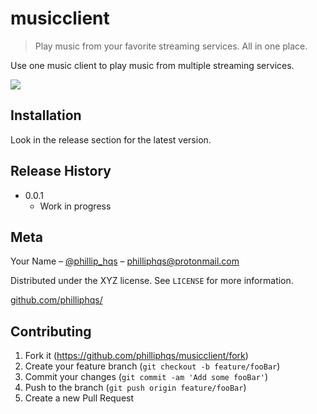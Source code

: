 # musicclient
> Play music from your favorite streaming services. All in one place. 



Use one music client to play music from multiple streaming services. 

![](screenshot.png)

## Installation

Look in the release section for the latest version.

## Release History

* 0.0.1
    * Work in progress

## Meta

Your Name – [@phillip_hqs](https://twitter.com/phillip_hqs) – philliphqs@protonmail.com

Distributed under the XYZ license. See ``LICENSE`` for more information.

[github.com/philliphqs/](https://github.com/philliphqs/)

## Contributing

1. Fork it (<https://github.com/philliphqs/musicclient/fork>)
2. Create your feature branch (`git checkout -b feature/fooBar`)
3. Commit your changes (`git commit -am 'Add some fooBar'`)
4. Push to the branch (`git push origin feature/fooBar`)
5. Create a new Pull Request

<!-- Markdown link & img dfn's -->
[npm-image]: https://img.shields.io/npm/v/datadog-metrics.svg?style=flat-square
[npm-url]: https://npmjs.org/package/datadog-metrics
[npm-downloads]: https://img.shields.io/npm/dm/datadog-metrics.svg?style=flat-square
[travis-image]: https://img.shields.io/travis/dbader/node-datadog-metrics/master.svg?style=flat-square
[travis-url]: https://travis-ci.org/dbader/node-datadog-metrics
[wiki]: https://github.com/yourname/yourproject/wiki
